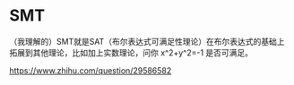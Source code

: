 # SMT
（我理解的）SMT就是SAT（布尔表达式可满足性理论）在布尔表达式的基础上拓展到其他理论，比如加上实数理论，问你 x^2+y^2=-1 是否可满足。




https://www.zhihu.com/question/29586582




